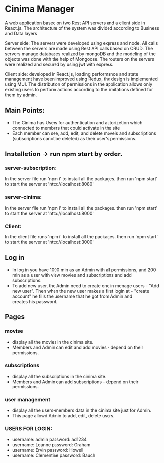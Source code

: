 # Cinima Manager 
A web application based on two Rest API servers and a client side in React.js. The architecture of the system was divided according to Business and Data layers

Server side: The servers were developed using express and node. All calls between the servers are made using Rest API calls based on CRUD. The servers manage databases realized by mongoDB and the modeling of the objects was done with the help of Mongoose. The routers on the servers were realized and secured by using jwt with express.

Client side: developed in React.js, loading performance and state management have been improved using Redux, the design is implemented using MUI. The distribution of permissions in the application allows only existing users to perform actions according to the limitations defined for them by admin.

## Main Points:
- The Cinima has Users for authentication and autorizetion which connected to members that could activate in the site
- Each member can see, add, edit, and delete moveis and subscriptions (subscriptions canot be deleted) as their user's permissions.

## Installetion -> run npm start by order.
### server-subscription:
In the server file run 'npm i' to install all the packages. then run 'npm start' to start the server at 'http://localhost:8080'
### server-cinima:
In the server file run 'npm i' to install all the packages. then run 'npm start' to start the server at 'http://localhost:8000'
### Client:
In the client file runs 'npm i' to install all the packages. then run 'npm start' to start the server at 'http://localhost:3000'  

## Log in
- In log in you have 1000 min as an Admin with all permissions, and 200 min as a user with view movies and subscriptions and add subscriptions.
- To add new user, the Admin need to create one in menage users - "Add new user". Then when the new user makes a first login at - "create account"  he fills the username that he got from Admin and creates his password.

## Pages
### movise
- display all the movies in the cinima site. 
- Members and Admin can edit and add movies - depend on their permissions.

### subscriptions 
- display all the subscriptions in the cinima site.
- Members and Admin can  add subscriptions - depend on their permissions.

### user management 
- display all the users-members data in the cinima site just for Admin.
- This page allowd Admin to add, edit, delete users.

### USERS FOR LOGIN:
- username: admin password: ad1234
- username: Leanne password: Graham
- username: Ervin password: Howell
- username: Clementine  password: Bauch
